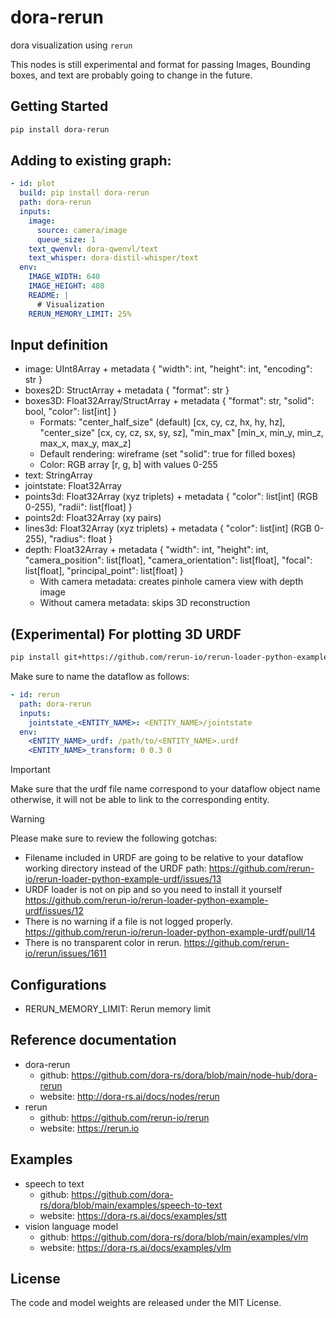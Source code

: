# dora-rerun

dora visualization using `rerun`

This nodes is still experimental and format for passing Images, Bounding boxes, and text are probably going to change in the future.

## Getting Started

```bash
pip install dora-rerun
```

## Adding to existing graph:

```yaml
- id: plot
  build: pip install dora-rerun
  path: dora-rerun
  inputs:
    image:
      source: camera/image
      queue_size: 1
    text_qwenvl: dora-qwenvl/text
    text_whisper: dora-distil-whisper/text
  env:
    IMAGE_WIDTH: 640
    IMAGE_HEIGHT: 480
    README: |
      # Visualization
    RERUN_MEMORY_LIMIT: 25%
```

## Input definition

- image: UInt8Array + metadata { "width": int, "height": int, "encoding": str }
- boxes2D: StructArray + metadata { "format": str }
- boxes3D: Float32Array/StructArray + metadata { "format": str, "solid": bool, "color": list[int] }
  - Formats: "center_half_size" (default) [cx, cy, cz, hx, hy, hz],
            "center_size" [cx, cy, cz, sx, sy, sz], 
            "min_max" [min_x, min_y, min_z, max_x, max_y, max_z]
  - Default rendering: wireframe (set "solid": true for filled boxes)
  - Color: RGB array [r, g, b] with values 0-255
- text: StringArray
- jointstate: Float32Array
- points3d: Float32Array (xyz triplets) + metadata { "color": list[int] (RGB 0-255), "radii": list[float] }
- points2d: Float32Array (xy pairs)
- lines3d: Float32Array (xyz triplets) + metadata { "color": list[int] (RGB 0-255), "radius": float }
- depth: Float32Array + metadata { "width": int, "height": int, "camera_position": list[float], "camera_orientation": list[float], "focal": list[float], "principal_point": list[float] }
  - With camera metadata: creates pinhole camera view with depth image
  - Without camera metadata: skips 3D reconstruction

## (Experimental) For plotting 3D URDF

```bash
pip install git+https://github.com/rerun-io/rerun-loader-python-example-urdf.git
```

Make sure to name the dataflow as follows:

```yaml
- id: rerun
  path: dora-rerun
  inputs:
    jointstate_<ENTITY_NAME>: <ENTITY_NAME>/jointstate
  env:
    <ENTITY_NAME>_urdf: /path/to/<ENTITY_NAME>.urdf
    <ENTITY_NAME>_transform: 0 0.3 0
```

> [!IMPORTANT]  
> Make sure that the urdf file name correspond to your dataflow object name otherwise, it will not be able to link to the corresponding entity.

> [!WARNING]
> Please make sure to review the following gotchas:
>
> - Filename included in URDF are going to be relative to your dataflow working directory instead of the URDF path: https://github.com/rerun-io/rerun-loader-python-example-urdf/issues/13
> - URDF loader is not on pip and so you need to install it yourself https://github.com/rerun-io/rerun-loader-python-example-urdf/issues/12
> - There is no warning if a file is not logged properly. https://github.com/rerun-io/rerun-loader-python-example-urdf/pull/14
> - There is no transparent color in rerun. https://github.com/rerun-io/rerun/issues/1611

## Configurations

- RERUN_MEMORY_LIMIT: Rerun memory limit

## Reference documentation

- dora-rerun
  - github: https://github.com/dora-rs/dora/blob/main/node-hub/dora-rerun
  - website: http://dora-rs.ai/docs/nodes/rerun
- rerun
  - github: https://github.com/rerun-io/rerun
  - website: https://rerun.io

## Examples

- speech to text
  - github: https://github.com/dora-rs/dora/blob/main/examples/speech-to-text
  - website: https://dora-rs.ai/docs/examples/stt
- vision language model
  - github: https://github.com/dora-rs/dora/blob/main/examples/vlm
  - website: https://dora-rs.ai/docs/examples/vlm

## License

The code and model weights are released under the MIT License.
